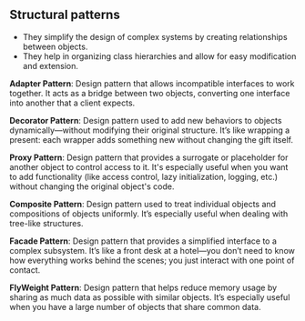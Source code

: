 ## Structural patterns

- They simplify the design of complex systems by creating relationships between objects.
- They help in organizing class hierarchies and allow for easy modification and extension.

**Adapter Pattern**: Design pattern that allows incompatible interfaces to work together. It acts as a bridge between two objects, converting one interface into another that a client expects.

**Decorator Pattern**: Design pattern used to add new behaviors to objects dynamically—without modifying their original structure. It’s like wrapping a present: each wrapper adds something new without changing the gift itself.

**Proxy Pattern**: Design pattern that provides a surrogate or placeholder for another object to control access to it. It's especially useful when you want to add functionality (like access control, lazy initialization, logging, etc.) without changing the original object's code.

**Composite Pattern**: Design pattern used to treat individual objects and compositions of objects uniformly. It’s especially useful when dealing with tree-like structures.

**Facade Pattern**: Design pattern that provides a simplified interface to a complex subsystem. It’s like a front desk at a hotel—you don’t need to know how everything works behind the scenes; you just interact with one point of contact.

**FlyWeight Pattern**: Design pattern that helps reduce memory usage by sharing as much data as possible with similar objects. It’s especially useful when you have a large number of objects that share common data.

